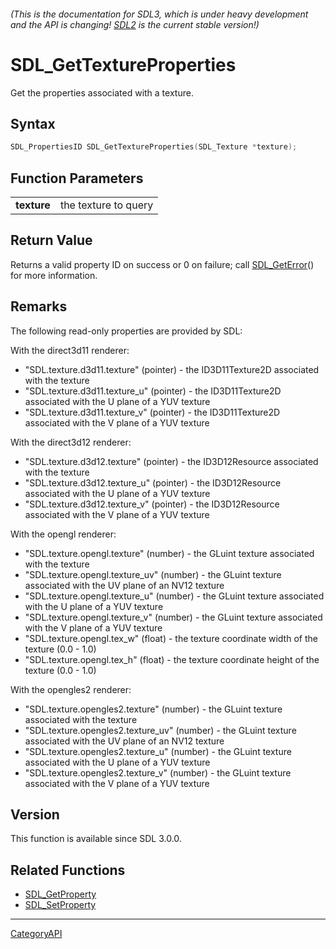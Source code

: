 ###### (This is the documentation for SDL3, which is under heavy development and the API is changing! [SDL2](https://wiki.libsdl.org/SDL2/) is the current stable version!)
# SDL_GetTextureProperties

Get the properties associated with a texture.

## Syntax

```c
SDL_PropertiesID SDL_GetTextureProperties(SDL_Texture *texture);

```

## Function Parameters

|                 |                      |
| --------------- | -------------------- |
| **texture**     | the texture to query |

## Return Value

Returns a valid property ID on success or 0 on failure; call
[SDL_GetError](SDL_GetError)() for more information.

## Remarks

The following read-only properties are provided by SDL:

With the direct3d11 renderer:

- "SDL.texture.d3d11.texture" (pointer) - the ID3D11Texture2D associated
  with the texture
- "SDL.texture.d3d11.texture_u" (pointer) - the ID3D11Texture2D associated
  with the U plane of a YUV texture
- "SDL.texture.d3d11.texture_v" (pointer) - the ID3D11Texture2D associated
  with the V plane of a YUV texture

With the direct3d12 renderer:

- "SDL.texture.d3d12.texture" (pointer) - the ID3D12Resource associated
  with the texture
- "SDL.texture.d3d12.texture_u" (pointer) - the ID3D12Resource associated
  with the U plane of a YUV texture
- "SDL.texture.d3d12.texture_v" (pointer) - the ID3D12Resource associated
  with the V plane of a YUV texture

With the opengl renderer:

- "SDL.texture.opengl.texture" (number) - the GLuint texture associated
  with the texture
- "SDL.texture.opengl.texture_uv" (number) - the GLuint texture associated
  with the UV plane of an NV12 texture
- "SDL.texture.opengl.texture_u" (number) - the GLuint texture associated
  with the U plane of a YUV texture
- "SDL.texture.opengl.texture_v" (number) - the GLuint texture associated
  with the V plane of a YUV texture
- "SDL.texture.opengl.tex_w" (float) - the texture coordinate width of the
  texture (0.0 - 1.0)
- "SDL.texture.opengl.tex_h" (float) - the texture coordinate height of the
  texture (0.0 - 1.0)

With the opengles2 renderer:

- "SDL.texture.opengles2.texture" (number) - the GLuint texture associated
  with the texture
- "SDL.texture.opengles2.texture_uv" (number) - the GLuint texture
  associated with the UV plane of an NV12 texture
- "SDL.texture.opengles2.texture_u" (number) - the GLuint texture
  associated with the U plane of a YUV texture
- "SDL.texture.opengles2.texture_v" (number) - the GLuint texture
  associated with the V plane of a YUV texture

## Version

This function is available since SDL 3.0.0.

## Related Functions

* [SDL_GetProperty](SDL_GetProperty)
* [SDL_SetProperty](SDL_SetProperty)

----
[CategoryAPI](CategoryAPI)

